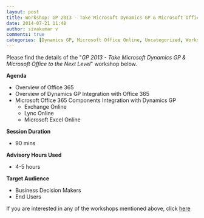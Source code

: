 ```yaml
---
layout: post
title: Workshop: GP 2013 - Take Microsoft Dynamics GP & Microsoft Office to the Next Level
date: 2014-07-21 11:48
author: sivakumar v
comments: true
categories: [Dynamics GP, Microsoft Office Online, Uncategorized, Workshops]
---
```

Please find the details of the "<em>GP 2013 - Take Microsoft Dynamics GP &amp; Microsoft Office to the Next Level</em>" workshop below.

<strong>Agenda</strong>

<ul>
<li>Overview of Office 365</li>
<li>Overview of Dynamics GP Integration with Office 365</li>
<li>Microsoft Office 365 Components Integration with Dynamics GP
<ul>
<li>Exchange Online</li>
<li>Lync Online</li>
<li>Microsoft Excel Online</li>
</ul>
</li>
</ul>

<strong>Session Duration</strong>

<ul>
<li>90 mins</li>
</ul>

<strong>Advisory Hours Used</strong>

<ul>
<li>4-5 hours</li>
</ul>

<strong>Target Audience</strong>

<ul>
<li>Business Decision Makers</li>
<li>End Users</li>
</ul>

If you are interested in any of the workshops mentioned above, click <a href="mailto:blog_ptsdynamics@microsoft.com?Subject=Dynamics%20GP%20Workshops%20-%20Registration&amp;Body=PLEASE%20FILL%20IN%20THE%20FOLLOWING%20DETAILS%0A%0AName%3A%0ACompany%20Name%3A%0APartner%20ID%3A%0AContact%20number%3A%0AEmail%20ID%3A%0AProducts%20interested%20in%3A%0ASessions%20interested%20in%3A">here</a>

